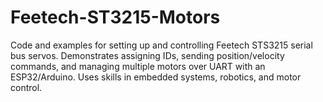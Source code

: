 # Feetech-ST3215-Motors
Code and examples for setting up and controlling Feetech STS3215 serial bus servos. Demonstrates assigning IDs, sending position/velocity commands, and managing multiple motors over UART with an ESP32/Arduino. Uses skills in embedded systems, robotics, and motor control.
